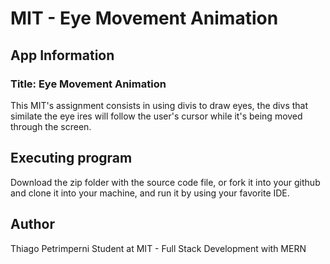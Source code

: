 # MIT - Eye Movement Animation

## App Information

### Title: Eye Movement Animation

This MIT's assignment consists in using divis to draw eyes, the divs that similate the eye ires will follow the user's cursor while it's being moved through the screen.

## Executing program

Download the zip folder with the source code file, or fork it into your github and clone it into your machine, and run it by using your favorite IDE.

## Author

Thiago Petrimperni
Student at MIT - Full Stack Development with MERN

